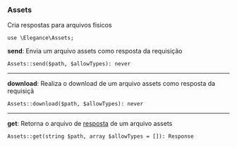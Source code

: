 ### Assets
Cria respostas para arquivos fisicos

    use \Elegance\Assets;


**send**: Envia um arquivo assets como resposta da requisição

    Assets::send($path, $allowTypes): never

---

**download**: Realiza o download de um arquivo assets como resposta da requisiçã

    Assets::download($path, $allowTypes): never

---

**get**: Retorna o arquivo de [resposta](https://github.com/elegancephp/server/tree/main/.doc/response.md) de um arquivo assets

    Assets::get(string $path, array $allowTypes = []): Response

